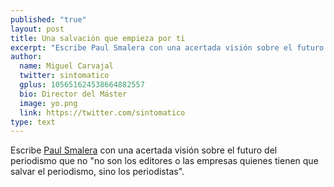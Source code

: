 ```yaml
---
published: "true"
layout: post
title: Una salvación que empieza por ti
excerpt: "Escribe Paul Smalera con una acertada visión sobre el futuro del peridismo que no son los editores o las empresas quienes tienen que salvar el periodismo, sino los periodistas." 
author:
  name: Miguel Carvajal
  twitter: sintomatico
  gplus: 105651624538664882557 
  bio: Director del Máster
  image: yo.png
  link: https://twitter.com/sintomatico
type: text
---
```

Escribe [Paul Smalera](https://medium.com/technology-liberal-arts/b057af9c483e) con una acertada visión sobre el futuro del periodismo que no "no son los editores o las empresas quienes tienen que salvar el periodismo, sino los periodistas".
